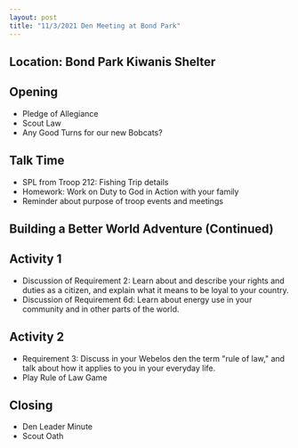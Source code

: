 ```yaml
---
layout: post
title: "11/3/2021 Den Meeting at Bond Park"
---
```


## Location: Bond Park Kiwanis Shelter

## Opening

- Pledge of Allegiance
- Scout Law
- Any Good Turns for our new Bobcats?

## Talk Time

- SPL from Troop 212: Fishing Trip details
- Homework: Work on Duty to God in Action with your family
- Reminder about purpose of troop events and meetings

## Building a Better World Adventure (Continued)

## Activity 1

- Discussion of Requirement 2: Learn about and describe your rights and duties as a citizen, and explain what it means to be loyal to your country.
- Discussion of Requirement 6d: Learn about energy use in your community and in other parts of the world.

## Activity 2

- Requirement 3: Discuss in your Webelos den the term "rule of law," and talk about how it applies to you in your everyday life.
- Play Rule of Law Game

## Closing

- Den Leader Minute
- Scout Oath